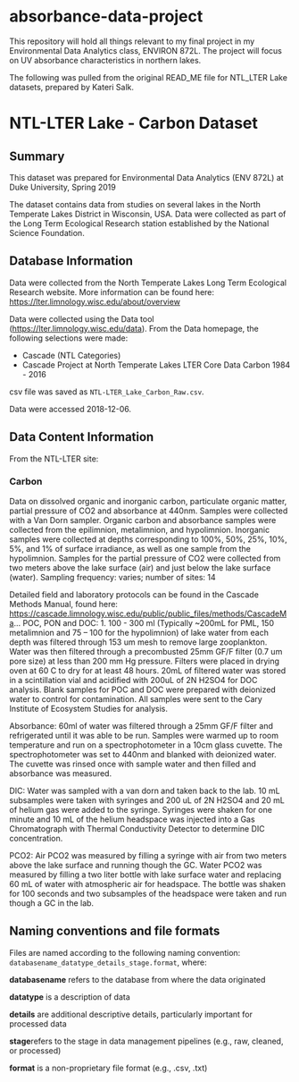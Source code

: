 # absorbance-data-project
This repository will hold all things relevant to my final project in my Environmental Data Analytics class, ENVIRON 872L. The project will focus on UV absorbance characteristics in northern lakes.

The following was pulled from the original READ_ME file for NTL_LTER Lake datasets, prepared by Kateri Salk. 

# NTL-LTER Lake - Carbon Dataset


## Summary
This dataset was prepared for Environmental Data Analytics (ENV 872L) at Duke University, Spring 2019

The dataset contains data from studies on several lakes in the North Temperate Lakes District in Wisconsin, USA. Data were collected as part of the Long Term Ecological Research station established by the National Science Foundation.

## Database Information
Data were collected from the North Temperate Lakes Long Term Ecological Research website. More information can be found here: https://lter.limnology.wisc.edu/about/overview

Data were collected using the Data tool (https://lter.limnology.wisc.edu/data).
From the Data homepage, the following selections were made: 
* Cascade (NTL Categories)
* Cascade Project at North Temperate Lakes LTER Core Data Carbon 1984 - 2016

csv file was saved as `NTL-LTER_Lake_Carbon_Raw.csv`.

Data were accessed 2018-12-06.

## Data Content Information
From the NTL-LTER site: 
### Carbon
Data on dissolved organic and inorganic carbon, particulate organic matter, partial pressure of CO2 and absorbance at 440nm. Samples were collected with a Van Dorn sampler. Organic carbon and absorbance samples were collected from the epilimnion, metalimnion, and hypolimnion. Inorganic samples were collected at depths corresponding to 100%, 50%, 25%, 10%, 5%, and 1% of surface irradiance, as well as one sample from the hypolimnion. Samples for the partial pressure of CO2 were collected from two meters above the lake surface (air) and just below the lake surface (water). Sampling frequency: varies; number of sites: 14

Detailed field and laboratory protocols can be found in the Cascade Methods Manual, found here: https://cascade.limnology.wisc.edu/public/public_files/methods/CascadeMa...
POC, PON and DOC: 1. 100 - 300 ml (Typically ~200mL for PML, 150 metalimnion and 75 – 100 for the hypolimnion) of lake water from each depth was filtered through 153 um mesh to remove large zooplankton. Water was then filtered through a precombusted 25mm GF/F filter (0.7 um pore size) at less than 200 mm Hg pressure. Filters were placed in drying oven at 60 C to dry for at least 48 hours. 20mL of filtered water was stored in a scintillation vial and acidified with 200uL of 2N H2SO4 for DOC analysis. Blank samples for POC and DOC were prepared with deionized water to control for contamination. All samples were sent to the Cary Institute of Ecosystem Studies for analysis.

Absorbance: 60ml of water was filtered through a 25mm GF/F filter and refrigerated until it was able to be run. Samples were warmed up to room temperature and run on a spectrophotometer in a 10cm glass cuvette. The spectrophotometer was set to 440nm and blanked with deionized water. The cuvette was rinsed once with sample water and then filled and absorbance was measured.

DIC: Water was sampled with a van dorn and taken back to the lab. 10 mL subsamples were taken with syringes and 200 uL of 2N H2SO4 and 20 mL of helium gas were added to the syringe. Syringes were shaken for one minute and 10 mL of the helium headspace was injected into a Gas Chromatograph with Thermal Conductivity Detector to determine DIC concentration.

PCO2: Air PCO2 was measured by filling a syringe with air from two meters above the lake surface and running though the GC. Water PCO2 was measured by filling a two liter bottle with lake surface water and replacing 60 mL of water with atmospheric air for headspace. The bottle was shaken for 100 seconds and two subsamples of the headspace were taken and run though a GC in the lab.


## Naming conventions and file formats
Files are named according to the following naming convention: `databasename_datatype_details_stage.format`, where: 

**databasename** refers to the database from where the data originated

**datatype** is a description of data 

**details** are additional descriptive details, particularly important for processed data 

**stage**refers to the stage in data management pipelines (e.g., raw, cleaned, or processed)

**format** is a non-proprietary file format (e.g., .csv, .txt)
